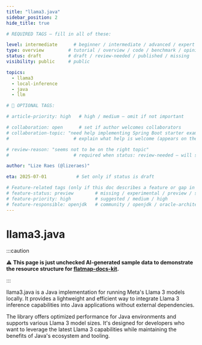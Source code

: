 ```yaml
---
title: "llama3.java"
sidebar_position: 2
hide_title: true

# REQUIRED TAGS — fill in all of these:

level: intermediate      # beginner / intermediate / advanced / expert
type: overview         # tutorial / overview / code / benchmark / opinion / api-doc
status: draft          # draft / review-needed / published / missing
visibility: public     # public

topics:
  - llama3
  - local-inference
  - java
  - llm

# 🧩 OPTIONAL TAGS:

# article-priority: high   # high / medium — omit if not important

# collaboration: open      # set if author welcomes collaborators
# collaboration-topic: "need help implementing Spring Boot starter examples"  
#                        # explain what help is welcome (appears on the dashboard & collab page)

# review-reason: "seems not to be on the right topic"
#                        # required when status: review-needed — will show on the article and in the dashboard

author: "Lize Raes (@lizeraes)"

eta: 2025-07-01           # Set only if status is draft

# Feature-related tags (only if this doc describes a feature or gap in Java+AI):
# feature-status: preview        # missing / experimental / preview / stable / specified
# feature-priority: high         # suggested / medium / high
# feature-responsible: openjdk   # community / openjdk / oracle-architects / jsr / vendor:redhat / project-lead:<name>
---
```


# llama3.java

:::caution

⚠️ **This page is just unchecked AI-generated sample data to demonstrate the resource structure for [flatmap-docs-kit](https://github.com/lizeraes/flatmap-docs-kit).**

:::

llama3.java is a Java implementation for running Meta's Llama 3 models locally. It provides a lightweight and efficient way to integrate Llama 3 inference capabilities into Java applications without external dependencies.

The library offers optimized performance for Java environments and supports various Llama 3 model sizes. It's designed for developers who want to leverage the latest Llama 3 capabilities while maintaining the benefits of Java's ecosystem and tooling.
